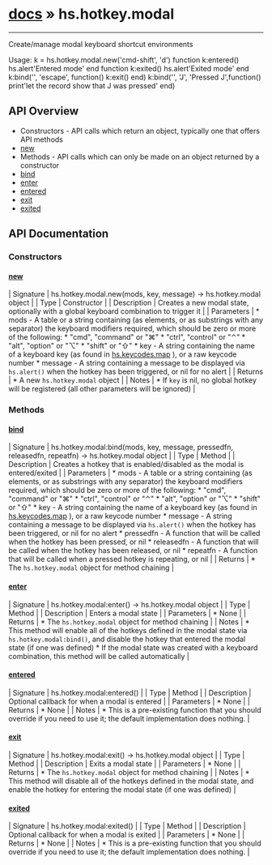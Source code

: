 # [docs](index.md) » hs.hotkey.modal
---

Create/manage modal keyboard shortcut environments

Usage:
k = hs.hotkey.modal.new('cmd-shift', 'd')
function k:entered() hs.alert'Entered mode' end
function k:exited()  hs.alert'Exited mode'  end
k:bind('', 'escape', function() k:exit() end)
k:bind('', 'J', 'Pressed J',function() print'let the record show that J was pressed' end)

## API Overview
* Constructors - API calls which return an object, typically one that offers API methods
* [new](#new)
* Methods - API calls which can only be made on an object returned by a constructor
* [bind](#bind)
* [enter](#enter)
* [entered](#entered)
* [exit](#exit)
* [exited](#exited)

## API Documentation

### Constructors

#### [new](#new)
| Signature   | hs.hotkey.modal.new(mods, key, message) -> hs.hotkey.modal object  |
| Type        | Constructor |
| Description | Creates a new modal state, optionally with a global keyboard combination to trigger it |
| Parameters |  * mods - A table or a string containing (as elements, or as substrings with any separator) the keyboard modifiers required,   which should be zero or more of the following:   * "cmd", "command" or "⌘"   * "ctrl", "control" or "⌃"   * "alt", "option" or "⌥"   * "shift" or "⇧" * key - A string containing the name of a keyboard key (as found in [hs.keycodes.map](hs.keycodes.html#map) ), or a raw keycode number * message - A string containing a message to be displayed via `hs.alert()` when the hotkey has been triggered, or nil for no alert | | Returns |  * A new `hs.hotkey.modal` object | | Notes |  * If `key` is nil, no global hotkey will be registered (all other parameters will be ignored) | 
### Methods

#### [bind](#bind)
| Signature   | hs.hotkey.modal:bind(mods, key, message, pressedfn, releasedfn, repeatfn) -> hs.hotkey.modal object  |
| Type        | Method |
| Description | Creates a hotkey that is enabled/disabled as the modal is entered/exited |
| Parameters |  * mods - A table or a string containing (as elements, or as substrings with any separator) the keyboard modifiers required,   which should be zero or more of the following:   * "cmd", "command" or "⌘"   * "ctrl", "control" or "⌃"   * "alt", "option" or "⌥"   * "shift" or "⇧" * key - A string containing the name of a keyboard key (as found in [hs.keycodes.map](hs.keycodes.html#map) ), or a raw keycode number * message - A string containing a message to be displayed via `hs.alert()` when the hotkey has been triggered, or nil for no alert * pressedfn - A function that will be called when the hotkey has been pressed, or nil * releasedfn - A function that will be called when the hotkey has been released, or nil * repeatfn - A function that will be called when a pressed hotkey is repeating, or nil | | Returns |  * The `hs.hotkey.modal` object for method chaining | 
#### [enter](#enter)
| Signature   | hs.hotkey.modal:enter() -> hs.hotkey.modal object  |
| Type        | Method |
| Description | Enters a modal state |
| Parameters |  * None | | Returns |  * The `hs.hotkey.modal` object for method chaining | | Notes |  * This method will enable all of the hotkeys defined in the modal state via `hs.hotkey.modal:bind()`,   and disable the hotkey that entered the modal state (if one was defined) * If the modal state was created with a keyboard combination, this method will be called automatically | 
#### [entered](#entered)
| Signature   | hs.hotkey.modal:entered()  |
| Type        | Method |
| Description | Optional callback for when a modal is entered |
| Parameters |  * None | | Returns |  * None | | Notes |  * This is a pre-existing function that you should override if you need to use it; the default implementation does nothing. | 
#### [exit](#exit)
| Signature   | hs.hotkey.modal:exit() -> hs.hotkey.modal object  |
| Type        | Method |
| Description | Exits a modal state |
| Parameters |  * None | | Returns |  * The `hs.hotkey.modal` object for method chaining | | Notes |  * This method will disable all of the hotkeys defined in the modal state, and enable the hotkey for entering the modal state (if one was defined) | 
#### [exited](#exited)
| Signature   | hs.hotkey.modal:exited()  |
| Type        | Method |
| Description | Optional callback for when a modal is exited |
| Parameters |  * None | | Returns |  * None | | Notes |  * This is a pre-existing function that you should override if you need to use it; the default implementation does nothing. | 